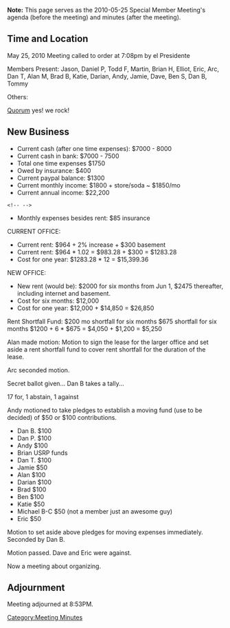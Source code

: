 **Note:** This page serves as the 2010-05-25 Special Member Meeting's
agenda (before the meeting) and minutes (after the meeting).

## Time and Location

May 25, 2010 Meeting called to order at 7:08pm by el Presidente

Members Present: Jason, Daniel P, Todd F, Martin, Brian H, Elliot, Eric,
Arc, Dan T, Alan M, Brad B, Katie, Darian, Andy, Jamie, Dave, Ben S, Dan
B, Tommy

Others:

[Quorum](Quorum) yes! we rock!

## New Business

-   Current cash (after one time expenses): \$7000 - 8000
-   Current cash in bank: \$7000 - 7500
-   Total one time expenses \$1750
-   Owed by insurance: \$400
-   Current paypal balance: \$1300
-   Current monthly income: \$1800 + store/soda \~ \$1850/mo
-   Current annual income: \$22,200

```{=html}
<!-- -->
```
-   Monthly expenses besides rent: \$85 insurance

CURRENT OFFICE:

-   Current rent: \$964 + 2% increase + \$300 basement
-   Current rent: \$964 \* 1.02 = \$983.28 + \$300 = \$1283.28
-   Cost for one year: \$1283.28 \* 12 = \$15,399.36

NEW OFFICE:

-   New rent (would be): \$2000 for six months from Jun 1, \$2475
    thereafter, including internet and basement.
-   Cost for six months: \$12,000
-   Cost for one year: \$12,000 + \$14,850 = \$26,850

Rent Shortfall Fund: \$200 mo shortfall for six months \$675 shortfall
for six months \$1200 + 6 \* \$675 = \$4,050 + \$1,200 = \$5,250

Alan made motion: Motion to sign the lease for the larger office and set
aside a rent shortfall fund to cover rent shortfall for the duration of
the lease.

Arc seconded motion.

Secret ballot given... Dan B takes a tally...

17 for, 1 abstain, 1 against

Andy motioned to take pledges to establish a moving fund (use to be
decided) of \$50 or \$100 contributions.

-   Dan B. \$100
-   Dan P. \$100
-   Andy \$100
-   Brian USRP funds
-   Dan T. \$100
-   Jamie \$50
-   Alan \$100
-   Darian \$100
-   Brad \$100
-   Ben \$100
-   Katie \$50
-   Michael B-C \$50 (not a member just an awesome guy)
-   Eric \$50

Motion to set aside above pledges for moving expenses immediately.
Seconded by Dan B.

Motion passed. Dave and Eric were against.

Now a meeting about organizing.

## Adjournment

Meeting adjourned at 8:53PM.

[Category:Meeting Minutes](Category:Meeting_Minutes)
